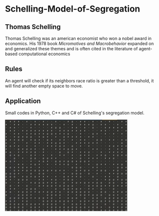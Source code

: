 # Schelling-Model-of-Segregation

##  Thomas Schelling
Thomas Schelling was an american economist who won a nobel award in economics. His 1978 book _Micromotives and Macrobehavior_ expanded on and generalized these themes and is often cited in the literature of agent-based computational economics
##  Rules
An agent will check if its neighbors race ratio is greater than a threshold, it will find another empty space to move.
## Application
Small codes in Python, C++ and C# of Schelling's segregation model.

![](https://raw.githubusercontent.com/acastellanos95/Schelling-Model-of-Segregation/master/Schelling.gif)